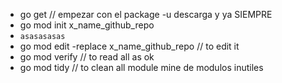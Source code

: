 * go get // empezar con el package
-u descarga y ya SIEMPRE
* go mod init x_name_github_repo
* `asasasasas`
* go mod edit -replace x_name_github_repo // to edit it
* go mod verify // to read all as ok
* go mod tidy // to clean all module mine de modulos inutiles